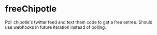 # freeChipotle
Poll chipotle's twitter feed and text them code to get a free entree. Should use webhooks in future iteration instead of polling. 
